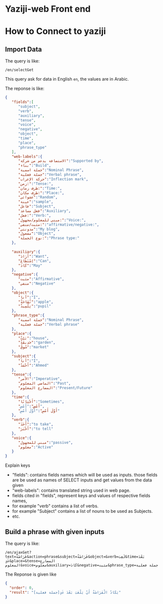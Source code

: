 # Yaziji-web Front end

# How to Connect to yaziji

## Import Data
The query is like:
```
/en/selectGet
```
This query ask for data in English `en`, the values are in Arabic.

The reponse is like:

```json
{
   "fields":[
      "subject",
      "verb",
      "auxiliary",
      "tense",
      "voice",
      "negative",
      "object",
      "time",
      "place",
      "phrase_type"
   ],
   "web-labels":{
      "الاستضافة بدعم من شركة":"Supported by",
      "بناء":"Build",
      "جملة اسمية":"Nominal Phrase",
      "جملة فعلية":"Verbal phrase",
      "حركة الإعراب":"Inflection mark",
      "زمن:":"Tense:",
      "ظرف زمان:":"Time:",
      "ظرف مكان:":"Place:",
      "عشوائي":"Random",
      "عينة":"sample",
      "فاعل":"Subject",
      "فعل مساعد":"Auxiliary",
      "فعل:":"Verb:",
      "مبني للمعلوم/مجهول:":"Voice:",
      "مثبت/منفي:":"affirmative/negative:",
      "مدونتي":"My blog",
      "مفعول":"Object",
      "نوع الجملة:":"Phrase type:"
   },
   
   "auxiliary":{
      "أَرَادَ":"Want",
      "اِسْتَطَاعَ":"Can",
      "كَادَ":"May"
   },
   "negative":{
      "مثبت":"Affirmative",
      "منفي":"Negative"
   },
   "object":{
      "أنا":"I",
      "تُفَاحَةٌ":"apple",
      "تِلْمِيذٌ":"pupil"
   },
   "phrase_type":{
      "جملة اسمية":"Nominal Phrase",
      "جملة فعلية":"Verbal phrase"
   },
   "place":{
      "بَيْتٌ":"house",
      "حَدِيقَةٌ":"garden",
      "سُوقٌ":"market"
   },
   "subject":{
      "أنا":"I",
      "أَحْمَدُ":"Ahmed"
   },
   "tense":{
      "الأمر":"Imperative",
      "الماضي المعلوم":"Past",
      "المضارع المعلوم":"Present/Future"
   },
   "time":{
      "أَحْيَانًا":"Sometimes",
      "أَمْسِ":"أَمْسِ",
      "أَوَّلَ أَمْسِ":"أَوَّلَ أَمْسِ"
   },
   "verb":{
      "أَخَذَ":"to take",
      "أَخْبَرَ":"to tell"
   },
   "voice":{
      "مبني للمجهول":"passive",
      "معلوم":"Active"
   }
}
```
Explain keys
-  "fields": contains fields names which will be used as inputs.
  those fields are be used as names of SELECT inputs and get values from the data given
-  "web-labels": contains translated string used in web page.
-  fields cited in "fields", represent keys and values of respective fields names,
-  for example "verb" contains a list of verbs.
-  for example "Subject" contains a list of nouns to be used as Subjects.
-  etc.


## Build a phrase with given inputs
The query is like:
```
/en/ajaxGet?text=فَرَاشَةٌ&action=phrase&subject=فَرَاشَةٌ&object=&verb=لَعِبَ&time=بَعْدَ غَدٍ&place=&tense=المضارع المعلوم&voice=معلوم&auxiliary=كَادَ&negative=مثبت&phrase_type=جملة فعلية
```
The Reponse is given like
```json
{
  "order": 0,
  "result": "يَكَادُ الْفَرَاشَةُ أَنْ يَلْعَبَ بَعْدَ غَدٍ[جملة فعلية]"
}
```


